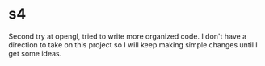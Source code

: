 # s4
Second try at opengl, tried to write more organized code. I don't have a direction to take on this project so I will keep making simple changes until I get some ideas.
